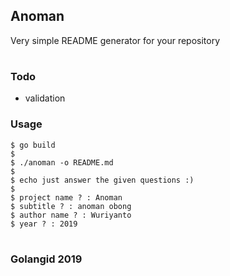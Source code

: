 ## Anoman

Very simple README generator for your repository

#

### Todo

- validation

### Usage
```shell
$ go build
$ 
$ ./anoman -o README.md
$
$ echo just answer the given questions :)
$
$ project name ? : Anoman
$ subtitle ? : anoman obong
$ author name ? : Wuriyanto
$ year ? : 2019
```

#

### Golangid 2019